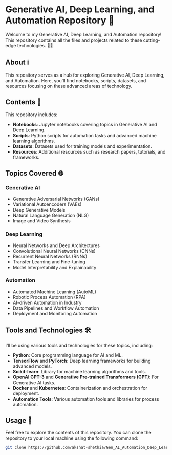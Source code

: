 # Generative AI, Deep Learning, and Automation Repository 🚀

Welcome to my Generative AI, Deep Learning, and Automation repository! This repository contains all the files and projects related to these cutting-edge technologies. 🤖🔬

## About ℹ️

This repository serves as a hub for exploring Generative AI, Deep Learning, and Automation. Here, you'll find notebooks, scripts, datasets, and resources focusing on these advanced areas of technology.

## Contents 📁

This repository includes:

- **Notebooks**: Jupyter notebooks covering topics in Generative AI and Deep Learning.
- **Scripts**: Python scripts for automation tasks and advanced machine learning algorithms.
- **Datasets**: Datasets used for training models and experimentation.
- **Resources**: Additional resources such as research papers, tutorials, and frameworks.

## Topics Covered 🌐

### Generative AI

- Generative Adversarial Networks (GANs)
- Variational Autoencoders (VAEs)
- Deep Generative Models
- Natural Language Generation (NLG)
- Image and Video Synthesis

### Deep Learning

- Neural Networks and Deep Architectures
- Convolutional Neural Networks (CNNs)
- Recurrent Neural Networks (RNNs)
- Transfer Learning and Fine-tuning
- Model Interpretability and Explainability

### Automation

- Automated Machine Learning (AutoML)
- Robotic Process Automation (RPA)
- AI-driven Automation in Industry
- Data Pipelines and Workflow Automation
- Deployment and Monitoring Automation

## Tools and Technologies 🛠️

I'll be using various tools and technologies for these topics, including:

- **Python**: Core programming language for AI and ML.
- **TensorFlow** and **PyTorch**: Deep learning frameworks for building advanced models.
- **Scikit-learn**: Library for machine learning algorithms and tools.
- **OpenAI GPT-3** and **Generative Pre-trained Transformers (GPT)**: For Generative AI tasks.
- **Docker** and **Kubernetes**: Containerization and orchestration for deployment.
- **Automation Tools**: Various automation tools and libraries for process automation.

## Usage 📝

Feel free to explore the contents of this repository. You can clone the repository to your local machine using the following command:

```bash
git clone https://github.com/akshat-shethia/Gen_AI_Automation_Deep_Learning.git
```
